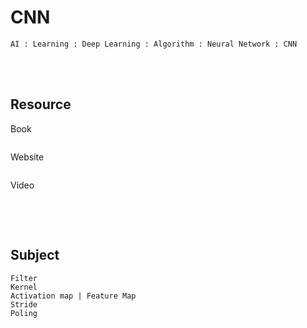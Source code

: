 <!--------------------------------------------------------------------------------- Description -->
# CNN
    AI : Learning : Deep Learning : Algorithm : Neural Network : CNN

<!--------------------------------------------------------------------------------- Resource -->
<br><br>

## Resource  
<!-------------------------- Book -->
Book
```
```
<!-------------------------- Website -->
Website
```
```
<!-------------------------- Video -->
Video
```
```

<!--------------------------------------------------------------------------------- Subject -->
<br><br>

## Subject
```
Filter
Kernel
Activation map | Feature Map
Stride
Poling
```